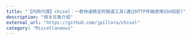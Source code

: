 ```yaml
---
title: "【内网代理】chisel：一款快速稳定的隧道工具(通过HTTP传输使用SSH加密)"
description: "相关文章介绍"
external_url: "https://github.com/jpillora/chisel"
category: "Miscellaneous"
---
```

